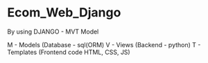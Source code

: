 # Ecom_Web_Django
By using DJANGO - MVT Model 

M - Models (Database - sql(ORM)
V - Views (Backend - python)
T - Templates (Frontend code HTML, CSS, JS)
